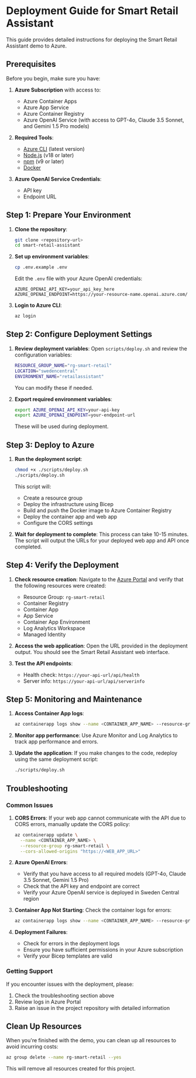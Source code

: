 # Deployment Guide for Smart Retail Assistant

This guide provides detailed instructions for deploying the Smart Retail Assistant demo to Azure.

## Prerequisites

Before you begin, make sure you have:

1. **Azure Subscription** with access to:
   - Azure Container Apps
   - Azure App Service
   - Azure Container Registry
   - Azure OpenAI Service (with access to GPT-4o, Claude 3.5 Sonnet, and Gemini 1.5 Pro models)

2. **Required Tools**:
   - [Azure CLI](https://docs.microsoft.com/en-us/cli/azure/install-azure-cli) (latest version)
   - [Node.js](https://nodejs.org/) (v18 or later)
   - [npm](https://www.npmjs.com/) (v9 or later)
   - [Docker](https://www.docker.com/)

3. **Azure OpenAI Service Credentials**:
   - API key
   - Endpoint URL

## Step 1: Prepare Your Environment

1. **Clone the repository**:
   ```bash
   git clone <repository-url>
   cd smart-retail-assistant
   ```

2. **Set up environment variables**:
   ```bash
   cp .env.example .env
   ```
   
   Edit the `.env` file with your Azure OpenAI credentials:
   ```
   AZURE_OPENAI_API_KEY=your_api_key_here
   AZURE_OPENAI_ENDPOINT=https://your-resource-name.openai.azure.com/
   ```

3. **Login to Azure CLI**:
   ```bash
   az login
   ```

## Step 2: Configure Deployment Settings

1. **Review deployment variables**:
   Open `scripts/deploy.sh` and review the configuration variables:
   
   ```bash
   RESOURCE_GROUP_NAME="rg-smart-retail"
   LOCATION="swedencentral"
   ENVIRONMENT_NAME="retailassistant"
   ```
   
   You can modify these if needed.

2. **Export required environment variables**:
   ```bash
   export AZURE_OPENAI_API_KEY=your-api-key
   export AZURE_OPENAI_ENDPOINT=your-endpoint-url
   ```
   
   These will be used during deployment.

## Step 3: Deploy to Azure

1. **Run the deployment script**:
   ```bash
   chmod +x ./scripts/deploy.sh
   ./scripts/deploy.sh
   ```

   This script will:
   - Create a resource group
   - Deploy the infrastructure using Bicep
   - Build and push the Docker image to Azure Container Registry
   - Deploy the container app and web app
   - Configure the CORS settings

2. **Wait for deployment to complete**:
   This process can take 10-15 minutes. The script will output the URLs for your deployed web app and API once completed.

## Step 4: Verify the Deployment

1. **Check resource creation**:
   Navigate to the [Azure Portal](https://portal.azure.com) and verify that the following resources were created:
   - Resource Group: `rg-smart-retail`
   - Container Registry
   - Container App
   - App Service
   - Container App Environment
   - Log Analytics Workspace
   - Managed Identity

2. **Access the web application**:
   Open the URL provided in the deployment output. You should see the Smart Retail Assistant web interface.

3. **Test the API endpoints**:
   - Health check: `https://your-api-url/api/health`
   - Server info: `https://your-api-url/api/serverinfo`

## Step 5: Monitoring and Maintenance

1. **Access Container App logs**:
   ```bash
   az containerapp logs show --name <CONTAINER_APP_NAME> --resource-group rg-smart-retail
   ```

2. **Monitor app performance**:
   Use Azure Monitor and Log Analytics to track app performance and errors.

3. **Update the application**:
   If you make changes to the code, redeploy using the same deployment script:
   ```bash
   ./scripts/deploy.sh
   ```

## Troubleshooting

### Common Issues

1. **CORS Errors**:
   If your web app cannot communicate with the API due to CORS errors, manually update the CORS policy:
   ```bash
   az containerapp update \
     --name <CONTAINER_APP_NAME> \
     --resource-group rg-smart-retail \
     --cors-allowed-origins "https://<WEB_APP_URL>"
   ```

2. **Azure OpenAI Errors**:
   - Verify that you have access to all required models (GPT-4o, Claude 3.5 Sonnet, Gemini 1.5 Pro)
   - Check that the API key and endpoint are correct
   - Verify your Azure OpenAI service is deployed in Sweden Central region

3. **Container App Not Starting**:
   Check the container logs for errors:
   ```bash
   az containerapp logs show --name <CONTAINER_APP_NAME> --resource-group rg-smart-retail
   ```

4. **Deployment Failures**:
   - Check for errors in the deployment logs
   - Ensure you have sufficient permissions in your Azure subscription
   - Verify your Bicep templates are valid

### Getting Support

If you encounter issues with the deployment, please:
1. Check the troubleshooting section above
2. Review logs in Azure Portal
3. Raise an issue in the project repository with detailed information

## Clean Up Resources

When you're finished with the demo, you can clean up all resources to avoid incurring costs:

```bash
az group delete --name rg-smart-retail --yes
```

This will remove all resources created for this project.
